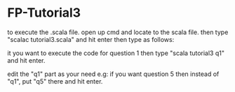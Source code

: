 # FP-Tutorial3

to execute the .scala file. 
open up cmd and locate to the scala file.
then type "scalac tutorial3.scala" and hit enter
then type as follows:

it you want to execute the code for question 1
then type "scala tutorial3 q1" and hit enter.

edit the "q1" part as your need
e.g: if you want question 5
then instead of "q1", put "q5" there and hit enter.
